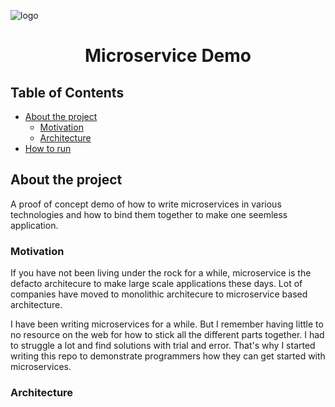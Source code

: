 ![logo](https://i.imgur.com/KpKFXgP.png)
<h1 align="center">Microservice Demo</h1>

## Table of Contents
- [About the project](#about)
    - [Motivation](#motivation)
    - [Architecture](#architecture)
- [How to run](#run)

## About the project
A proof of concept demo of how to write microservices in various technologies and how to bind them together to make one seemless application.

### Motivation
If you have not been living under the rock for a while, microservice is the defacto architecure to make large scale applications these days. Lot of companies have moved to monolithic architecure to microservice based architecture.

I have been writing microservices for a while. But I remember having little to no resource on the web for how to stick all the different parts together. I had to struggle a lot and find solutions with trial and error. That's why I started writing this repo to demonstrate programmers how they can get started with microservices.

### Architecture
